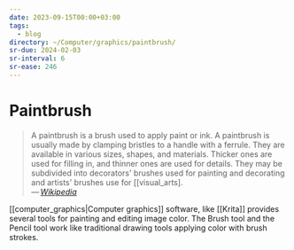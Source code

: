 ```yaml
---
date: 2023-09-15T00:00+03:00
tags:
  - blog
directory: ~/Computer/graphics/paintbrush/
sr-due: 2024-02-03
sr-interval: 6
sr-ease: 246
---
```


# Paintbrush

> A paintbrush is a brush used to apply paint or ink. A paintbrush is usually
> made by clamping bristles to a handle with a ferrule. They are available in
> various sizes, shapes, and materials. Thicker ones are used for filling in,
> and thinner ones are used for details. They may be subdivided into decorators'
> brushes used for painting and decorating and artists' brushes use for
> [[visual_arts].\
> — <cite>[Wikipedia](https://en.wikipedia.org/wiki/Paintbrush)</cite>

[[computer_graphics|Computer graphics]] software, like [[Krita]] provides
several tools for painting and editing image color. The Brush tool and the
Pencil tool work like traditional drawing tools applying color with brush
strokes.
